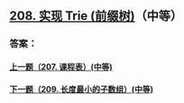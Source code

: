 ## [208. 实现 Trie (前缀树)](https://leetcode-cn.com/problems/implement-trie-prefix-tree/)（中等）





### 答案：



#### [上一题（207. 课程表）(中等)](https://github.com/sdwwld/leetCode/blob/master/src/main/java/com/wld/java/leetcode/leetCode0207.md)

#### [下一题（209. 长度最小的子数组）(中等)](https://github.com/sdwwld/leetCode/blob/master/src/main/java/com/wld/java/leetcode/leetCode0209.md)